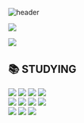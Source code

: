 <!--
**sangwoo1201/sangwoo1201** is a ✨ _special_ ✨ repository because its `README.md` (this file) appears on your GitHub profile.

Here are some ideas to get you started:

- 🔭 I’m currently working on ...
- 🌱 I’m currently learning ...
- 👯 I’m looking to collaborate on ...
- 🤔 I’m looking for help with ...
- 💬 Ask me about ...
- 📫 How to reach me: ...
- 😄 Pronouns: ...
- ⚡ Fun fact: ...
-->
![header](https://capsule-render.vercel.app/api?type=waving&color=auto&height=300&section=header&text=Hi%20I'm%20SangWoo&fontSize=90)
<div>
<a href="https://hits.seeyoufarm.com"><img src="https://hits.seeyoufarm.com/api/count/incr/badge.svg?url=https%3A%2F%2Fgithub.com%2Fsangwoo1201&count_bg=%2379C83D&title_bg=%23555555&icon=github.svg&icon_color=%23E7E7E7&title=today+%2F+total&edge_flat=false"/></a>
</div>
  
<p>
    <img src="https://github-readme-stats.vercel.app/api?username=sangwoo1201&show_icons=true"/></a>&nbsp 
</p>

## 📚 STUDYING
<div>
  <img src="https://img.shields.io/badge/HTML5-E34F26?style=flat-square&logo=HTML5&logoColor=white">
  <img src="https://img.shields.io/badge/CSS3-1572B6?style=flat-square&logo=CSS3&logoColor=white">
  <img src="https://img.shields.io/badge/JAVASCRIPT-F7DF1E?style=flat-square&logo=JavaScript&logoColor=white">
  <img src="https://img.shields.io/badge/jQuery-0769AD?style=flat-square&logo=jQuery&logoColor=white"><br>
  <img src="https://img.shields.io/badge/Java-007396?style=flat-square&logo=Java&logoColor=white">
  <img src="https://img.shields.io/badge/MySQL-4479A1?style=flat-square&logo=MySQL&logoColor=white">
  <img src="https://img.shields.io/badge/Spring Boot-6DB33F?style=flat-square&logo=Spring%20Boot&logoColor=white">
  <img src="https://img.shields.io/badge/Android Studio-3DDC84?style=flat-square&logo=Android%20Studio&logoColor=white"><br>
  <img src="https://img.shields.io/badge/EclipseIDE-2C2255?style=flat-square&logo=EclipseIDE&logoColor=white">
  <img src="https://img.shields.io/badge/IntelliJ_IDEA-000000?style=flat-square&logo=IntelliJIDEA&logoColor=white">
  <img src="https://img.shields.io/badge/VS Code-007ACC?style=flat-square&logo=VisualStudioCode&logoColor=white">
</div>


